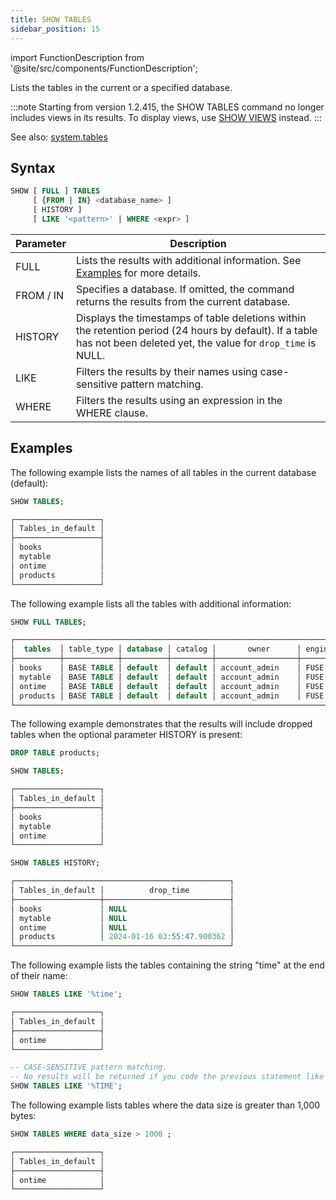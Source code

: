 ```yaml
---
title: SHOW TABLES
sidebar_position: 15
---
```

import FunctionDescription from '@site/src/components/FunctionDescription';

<FunctionDescription description="Introduced or updated: v1.2.415"/>

Lists the tables in the current or a specified database.

:::note
Starting from version 1.2.415, the SHOW TABLES command no longer includes views in its results. To display views, use [SHOW VIEWS](../05-view/show-views.md) instead.
:::

See also: [system.tables](../../../00-sql-reference/20-system-tables/system-tables.md)

## Syntax

```sql
SHOW [ FULL ] TABLES 
     [ {FROM | IN} <database_name> ] 
     [ HISTORY ] 
     [ LIKE '<pattern>' | WHERE <expr> ]
```

| Parameter | Description                                                                                                                 |
|-----------|-----------------------------------------------------------------------------------------------------------------------------|
| FULL      | Lists the results with additional information. See [Examples](#examples) for more details.                                  |
| FROM / IN | Specifies a database. If omitted, the command returns the results from the current database.                                |
| HISTORY   | Displays the timestamps of table deletions within the retention period (24 hours by default). If a table has not been deleted yet, the value for `drop_time` is NULL. |
| LIKE      | Filters the results by their names using case-sensitive pattern matching.                                                   |
| WHERE     | Filters the results using an expression in the WHERE clause.                                                                |

## Examples

The following example lists the names of all tables in the current database (default):

```sql
SHOW TABLES;

┌───────────────────┐
│ Tables_in_default │
├───────────────────┤
│ books             │
│ mytable           │
│ ontime            │
│ products          │
└───────────────────┘
```

The following example lists all the tables with additional information:

```sql
SHOW FULL TABLES;

┌──────────────────────────────────────────────────────────────────────────────────────────────────────────────────────────────────────────────────────────────────────────────────────────────────┐
│  tables  │ table_type │ database │ catalog │       owner      │ engine │ cluster_by │         create_time        │     num_rows     │     data_size    │ data_compressed_size │    index_size    │
├──────────┼────────────┼──────────┼─────────┼──────────────────┼────────┼────────────┼────────────────────────────┼──────────────────┼──────────────────┼──────────────────────┼──────────────────┤
│ books    │ BASE TABLE │ default  │ default │ account_admin    │ FUSE   │            │ 2024-01-16 03:53:15.354132 │                0 │                0 │                    0 │                0 │
│ mytable  │ BASE TABLE │ default  │ default │ account_admin    │ FUSE   │            │ 2024-01-16 03:53:27.968505 │                0 │                0 │                    0 │                0 │
│ ontime   │ BASE TABLE │ default  │ default │ account_admin    │ FUSE   │            │ 2024-01-16 03:53:42.052399 │                0 │                0 │                    0 │                0 │
│ products │ BASE TABLE │ default  │ default │ account_admin    │ FUSE   │            │ 2024-01-16 03:54:00.883985 │                0 │                0 │                    0 │                0 │
└──────────────────────────────────────────────────────────────────────────────────────────────────────────────────────────────────────────────────────────────────────────────────────────────────┘
```

The following example demonstrates that the results will include dropped tables when the optional parameter HISTORY is present:

```sql
DROP TABLE products;

SHOW TABLES;

┌───────────────────┐
│ Tables_in_default │
├───────────────────┤
│ books             │
│ mytable           │
│ ontime            │
└───────────────────┘

SHOW TABLES HISTORY;

┌────────────────────────────────────────────────┐
│ Tables_in_default │          drop_time         │
├───────────────────┼────────────────────────────┤
│ books             │ NULL                       │
│ mytable           │ NULL                       │
│ ontime            │ NULL                       │
│ products          │ 2024-01-16 03:55:47.900362 │
└────────────────────────────────────────────────┘
```

The following example lists the tables containing the string "time" at the end of their name:

```sql
SHOW TABLES LIKE '%time';

┌───────────────────┐
│ Tables_in_default │
├───────────────────┤
│ ontime            │
└───────────────────┘

-- CASE-SENSITIVE pattern matching. 
-- No results will be returned if you code the previous statement like this: 
SHOW TABLES LIKE '%TIME';
```

The following example lists tables where the data size is greater than 1,000 bytes:

```sql
SHOW TABLES WHERE data_size > 1000 ;

┌───────────────────┐
│ Tables_in_default │
├───────────────────┤
│ ontime            │
└───────────────────┘
```